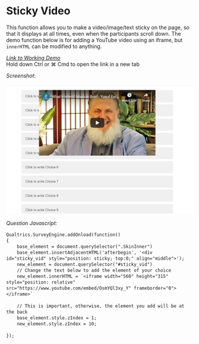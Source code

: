 # Sticky Video

This function allows you to make a video/image/text sticky on the page, so that it displays at all times, even when the participants scroll down. The demo function below is for adding a YouTube video using an iframe, but `innerHTML` can be modified to anything.   
  
 [_Link to Working Demo_](https://iima.au1.qualtrics.com/jfe/preview/SV_2rCRZYIQqNq0nzv/BL_ba2DyuPGT8DLF6B?Q_SurveyVersionID=current)   
Hold down Ctrl or ⌘ Cmd to open the link in a new tab   
  
 _Screenshot_:

![](../.gitbook/assets/sticky_video.png)

_Question Javascript:_

```text
Qualtrics.SurveyEngine.addOnload(function()
{
    base_element = document.querySelector(".SkinInner")
    base_element.insertAdjacentHTML('afterbegin', '<div id="sticky_vid" style="position: sticky; top:0;" align="middle">');
    new_element = document.querySelector("#sticky_vid")
    // Change the text below to add the element of your choice
    new_element.innerHTML = `<iframe width="560" height="315" style="position: relative" src="https://www.youtube.com/embed/OsmYQl3xy_Y" frameborder="0"></iframe>`

    // This is important, otherwise, the element you add will be at the back
    base_element.style.zIndex = 1;
    new_element.style.zIndex = 10;

});
```

